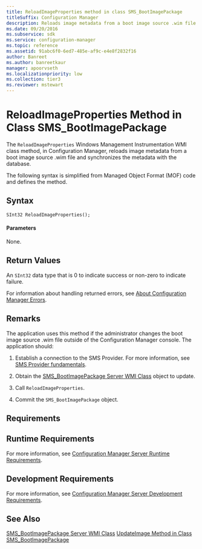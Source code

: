 ```yaml
---
title: ReloadImageProperties method in class SMS_BootImagePackage
titleSuffix: Configuration Manager
description: Reloads image metadata from a boot image source .wim file and synchronizes the metadata with the database.
ms.date: 09/20/2016
ms.subservice: sdk
ms.service: configuration-manager
ms.topic: reference
ms.assetid: 91abc6f0-6ed7-485e-af9c-e4e8f2832f16
author: Banreet
ms.author: banreetkaur
manager: apoorvseth
ms.localizationpriority: low
ms.collection: tier3
ms.reviewer: mstewart
---
```

# ReloadImageProperties Method in Class SMS_BootImagePackage
The `ReloadImageProperties` Windows Management Instrumentation WMI class method, in Configuration Manager, reloads image metadata from a boot image source .wim file and synchronizes the metadata with the database.

 The following syntax is simplified from Managed Object Format (MOF) code and defines the method.

## Syntax

```
SInt32 ReloadImageProperties();
```

#### Parameters
 None.

## Return Values
 An `SInt32` data type that is 0 to indicate success or non-zero to indicate failure.

 For information about handling returned errors, see [About Configuration Manager Errors](../../../develop/core/understand/about-configuration-manager-errors.md).

## Remarks
 The application uses this method if the administrator changes the boot image source .wim file outside of the Configuration Manager console. The application should:

1.  Establish a connection to the SMS Provider. For more information, see [SMS Provider fundamentals](../../core/understand/sms-provider-fundamentals.md).

2.  Obtain the [SMS_BootImagePackage Server WMI Class](../../../develop/reference/osd/sms_bootimagepackage-server-wmi-class.md) object to update.

3.  Call `ReloadImageProperties`.

4.  Commit the `SMS_BootImagePackage` object.

## Requirements

## Runtime Requirements
 For more information, see [Configuration Manager Server Runtime Requirements](../../../develop/core/reqs/server-runtime-requirements.md).

## Development Requirements
 For more information, see [Configuration Manager Server Development Requirements](../../../develop/core/reqs/server-development-requirements.md).

## See Also
 [SMS_BootImagePackage Server WMI Class](../../../develop/reference/osd/sms_bootimagepackage-server-wmi-class.md)
 [UpdateImage Method in Class SMS_BootImagePackage](../../../develop/reference/osd/updateimage-method-in-class-sms_bootimagepackage.md)
